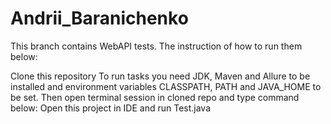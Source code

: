 # Andrii_Baranichenko
This branch contains WebAPI tests. The instruction of how to run them below:

Clone this repository
To run tasks you need JDK, Maven and Allure to be installed and environment variables CLASSPATH, PATH and JAVA_HOME to be set. Then open terminal session in cloned repo and type command below:
Open this project in IDE and run Test.java
